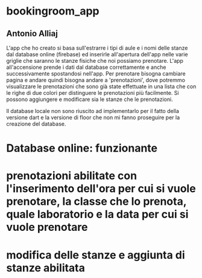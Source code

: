 


# bookingroom_app

## Antonio Alliaj



L'app che ho creato si basa sull'estrarre i tipi di aule e i nomi delle stanze dal database online (firebase) 
ed inserirle all'apertura dell'app nelle varie griglie che saranno le stanze fisiche 
che noi possiamo prenotare. L'app all'accensione prende i dati dal database correttamente e anche successivamente 
spostandosi nell'app. Per prenotare bisogna cambiare pagina e andare quindi bisogna andare a 'prenotazioni', dove potremmo visualizzare
le prenotazioni che sono già state effettuate in una lista che con le righe di due colori per distinguere le 
prenotazioni più facilmente.
Si possono aggiungere e modificare sia le stanze che le prenotazioni.

Il database locale non sono riuscito ad implementarlo per il fatto della versione dart e la versione di floor 
che non mi fanno proseguire per la creazione del database.


# Database online: funzionante
# prenotazioni abilitate con l'inserimento dell'ora per cui si vuole prenotare, la classe che lo prenota, quale laboratorio e la data per cui si vuole prenotare
# modifica delle stanze e aggiunta di stanze abilitata
